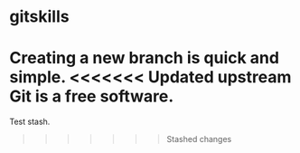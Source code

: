 # gitskills
Creating a new branch is quick and simple.
<<<<<<< Updated upstream
Git is a free software.
=======
Test stash.
>>>>>>> Stashed changes
